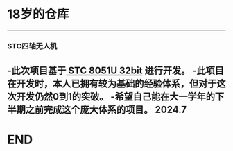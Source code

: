 # 18岁的仓库
---
### STC四轴无人机
-此次项目基于[ STC 8051U 32bit](https://www.stcaimcu.com/plugin.php?id=mdown:index#/) 进行开发。
-此项目在开发时，本人已拥有较为基础的经验体系，但对于这次开发仍然0到1的突破。
-希望自己能在大一学年的下半期之前完成这个庞大体系的项目。
                                                      2024.7
---
# END
